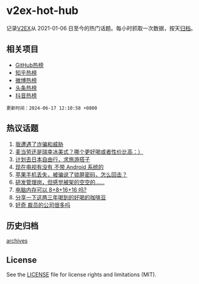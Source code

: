 # v2ex-hot-hub

 记录[V2EX](https://www.v2ex.com/)从 2021-01-06 日至今的热门话题。每小时抓取一次数据，按天[归档](archives)。
 
 ## 相关项目

- [GitHub热榜](https://github.com/lonnyzhang423/github-hot-hub)
- [知乎热榜](https://github.com/lonnyzhang423/zhihu-hot-hub)
- [微博热榜](https://github.com/lonnyzhang423/weibo-hot-hub)
- [头条热榜](https://github.com/lonnyzhang423/toutiao-hot-hub)
- [抖音热榜](https://github.com/lonnyzhang423/douyin-hot-hub)


 `更新时间：2024-06-17 12:10:58 +0800`

## 热议话题

1. [我遭遇了诈骗和威胁](https://www.v2ex.com/t/1050019)
1. [麦当劳还是瑞幸冰美式？哪个更好喝或者性价比高：）](https://www.v2ex.com/t/1049971)
1. [计划去日本自由行，求旅游搭子](https://www.v2ex.com/t/1050037)
1. [现在电视有没有 不带 Android 系统的](https://www.v2ex.com/t/1049940)
1. [苹果手机丢失，被骗说了锁屏密码，怎么回击？](https://www.v2ex.com/t/1050038)
1. [研发管理岗，但感觉被架的空空的……](https://www.v2ex.com/t/1050077)
1. [电脑内存可以 8+8+16+16 吗?](https://www.v2ex.com/t/1049922)
1. [分享一下这两三年喝到的好喝的咖啡豆](https://www.v2ex.com/t/1049943)
1. [好奇 裁员的公司很多吗](https://www.v2ex.com/t/1050076)

## 历史归档

[archives](archives)

## License

See the [LICENSE](LICENSE) file for license rights and limitations (MIT).
